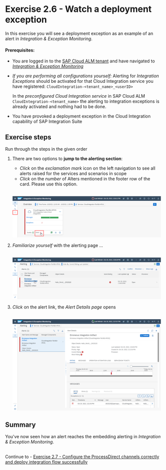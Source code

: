 # Exercise 2.6 - Watch a deployment exception

In this exercise you will see a deployment exception as an example of an alert in *Integration & Exception Monitoring*.

#### Prerequisites:

- You are logged in to the [SAP Cloud ALM tenant](https://teched22-cloudalm-003.eu10.alm.cloud.sap/launchpad#Shell-home) and have navigated to [*Integration & Exception Monitoring*](https://teched22-cloudalm-003.eu10.alm.cloud.sap/shell/run?sap-ui-app-id=com.sap.crun.imapp.ui#/Home)
- *If you are performing all configurations yourself:* Alerting for *Integration Exceptions* should be activated for that Cloud Integration service you have registered: `CloudIntegration-<tenant_name>_<userID>`
    
    In the *preconfigured Cloud Integration service* in SAP Cloud ALM `CloudIntegration-<tenant_name>` the alerting to integration exceptions is already activated and nothing had to be done.
    
- You have provoked a deployment exception in the Cloud Integration capability of SAP Integration Suite

## Exercise steps

Run through the steps in the given order

1. There are two options to **jump to the alerting section**:

	- *Click* on the *exclamation mark* icon on the left navigation to see all alerts raised for the services and scenarios in scope
	- *Click* on the *number* of Alters mentioned in the footer row of the card. Please use this option.

	<br>![](/exercises/ex2/images/IMExceptOverviewMoveToAlerting.png)

2. *Familiarize yourself* with the alerting page ...

	<br>![](/exercises/ex2/images/IMExceptAlerting.png)
	
3. 	*Click* on the alert link, the *Alert Details page* opens

	<br>![](/exercises/ex2/images/IMExceptAlertDetails.png)

	
## Summary

You've now seen how an alert reaches the embedding alerting in *Integration & Exception Monitoring*.

<br>Continue to - [Exercise 2.7 - Configure the ProcessDirect channels correctly and deploy integration flow successfully](./ex27/readme.md)

